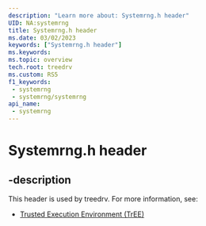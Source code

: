 ```yaml
---
description: "Learn more about: Systemrng.h header"
UID: NA:systemrng
title: Systemrng.h header
ms.date: 03/02/2023
keywords: ["Systemrng.h header"]
ms.keywords: 
ms.topic: overview
tech.root: treedrv
ms.custom: RS5
f1_keywords:
 - systemrng
 - systemrng/systemrng
api_name:
 - systemrng
---
```


# Systemrng.h header

## -description

This header is used by treedrv. For more information, see:

- [Trusted Execution Environment (TrEE)](../_treedrv/index.md)
